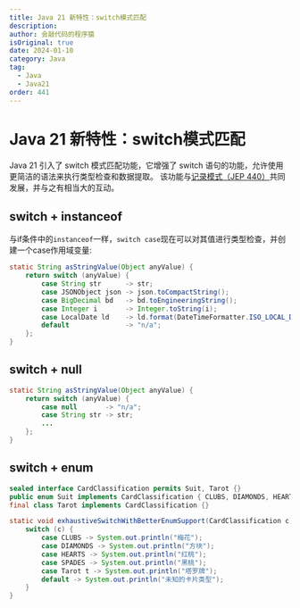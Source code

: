 ```yaml
---
title: Java 21 新特性：switch模式匹配
description:
author: 会敲代码的程序猿
isOriginal: true
date: 2024-01-10
category: Java
tag:
  - Java
  - Java21
order: 441
---
```


# Java 21 新特性：switch模式匹配

Java 21 引入了 switch 模式匹配功能，它增强了 switch 语句的功能，允许使用更简洁的语法来执行类型检查和数据提取。
该功能与[记录模式（JEP 440）](/java-features/Java21/jep440-record-partterns)共同发展，并与之有相当大的互动。


## switch + instanceof

与if条件中的`instanceof`一样，`switch case`现在可以对其值进行类型检查，并创建一个case作用域变量:

```java
static String asStringValue(Object anyValue) {
    return switch (anyValue) {
        case String str      -> str;
        case JSONObject json -> json.toCompactString();
        case BigDecimal bd   -> bd.toEngineeringString();
        case Integer i       -> Integer.toString(i);
        case LocalDate ld    -> ld.format(DateTimeFormatter.ISO_LOCAL_DATE);
        default              -> "n/a";
    };
}
```

## switch + null

```java
static String asStringValue(Object anyValue) {
    return switch (anyValue) {
        case null       -> "n/a";
        case String str -> str;
        ...
    };
}
```

## switch + enum

```java
sealed interface CardClassification permits Suit, Tarot {}
public enum Suit implements CardClassification { CLUBS, DIAMONDS, HEARTS, SPADES }
final class Tarot implements CardClassification {}

static void exhaustiveSwitchWithBetterEnumSupport(CardClassification c) {
    switch (c) {
        case CLUBS -> System.out.println("梅花");
        case DIAMONDS -> System.out.println("方块");
        case HEARTS -> System.out.println("红桃");
        case SPADES -> System.out.println("黑桃");
        case Tarot t -> System.out.println("塔罗牌");
        default -> System.out.println("未知的卡片类型");
    }
}
```

